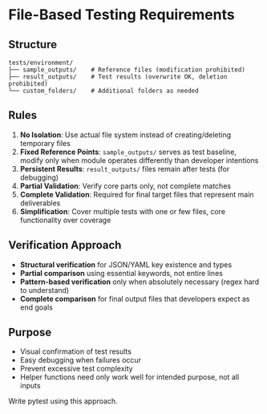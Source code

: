 # File-Based Testing Requirements

## Structure
```
tests/environment/
├── sample_outputs/    # Reference files (modification prohibited)
├── result_outputs/    # Test results (overwrite OK, deletion prohibited)  
└── custom_folders/    # Additional folders as needed
```

## Rules
1. **No Isolation**: Use actual file system instead of creating/deleting temporary files
2. **Fixed Reference Points**: `sample_outputs/` serves as test baseline, modify only when module operates differently than developer intentions
3. **Persistent Results**: `result_outputs/` files remain after tests (for debugging)
4. **Partial Validation**: Verify core parts only, not complete matches
5. **Complete Validation**: Required for final target files that represent main deliverables
6. **Simplification**: Cover multiple tests with one or few files, core functionality over coverage

## Verification Approach
- **Structural verification** for JSON/YAML key existence and types
- **Partial comparison** using essential keywords, not entire lines
- **Pattern-based verification** only when absolutely necessary (regex hard to understand)
- **Complete comparison** for final output files that developers expect as end goals

## Purpose
- Visual confirmation of test results
- Easy debugging when failures occur  
- Prevent excessive test complexity
- Helper functions need only work well for intended purpose, not all inputs

Write pytest using this approach.
